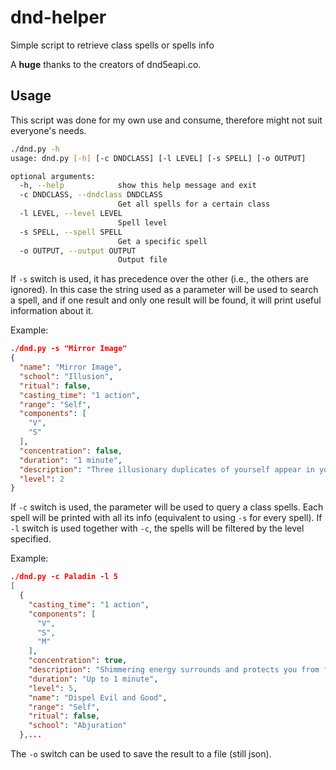 # dnd-helper
Simple script to retrieve class spells or spells info

A **huge** thanks to the creators of dnd5eapi.co. 

## Usage

This script was done for my own use and consume, therefore might not suit everyone's needs.

```bash
./dnd.py -h
usage: dnd.py [-h] [-c DNDCLASS] [-l LEVEL] [-s SPELL] [-o OUTPUT]

optional arguments:
  -h, --help            show this help message and exit
  -c DNDCLASS, --dndclass DNDCLASS
                        Get all spells for a certain class
  -l LEVEL, --level LEVEL
                        Spell level
  -s SPELL, --spell SPELL
                        Get a specific spell
  -o OUTPUT, --output OUTPUT
                        Output file

```

If `-s` switch is used, it has precedence over the other (i.e., the others are ignored).
In this case the string used as a parameter will be used to search a spell, and if one result
and only one result will be found, it will print useful information about it.

Example:

```json
./dnd.py -s "Mirror Image"
{
  "name": "Mirror Image",
  "school": "Illusion",
  "ritual": false,
  "casting_time": "1 action",
  "range": "Self",
  "components": [
    "V",
    "S"
  ],
  "concentration": false,
  "duration": "1 minute",
  "description": "Three illusionary duplicates of yourself appear in your space. Until the end of the spell, duplicates move with you and imitate your actions, swapping their position so that it is impossible to determine which image is real. You can use your action to dispel the illusory duplicates. Whenever a creature is targeting you with an attack during the duration of the spell, roll 1d20 to determine if the attack does not target rather one of your duplicates. If you have three duplicates, you need 6 or more on your throw to lead the target of the attack to a duplicate. With two duplicates, you need 8 or more. With one duplicate, you need 11 or more. The CA of a duplicate is 10 + your Dexterity modifier. If an attack hits a duplicate, it is destroyed. A duplicate may be destroyed not just an attack on key. It ignores other damage and effects. The spell ends if the three duplicates are destroyed. A creature is unaffected by this fate if she can not see if it relies on a different meaning as vision, such as blind vision, or if it can perceive illusions as false, as with clear vision.",
  "level": 2
}
```

If `-c` switch is used, the parameter will be used to query a class spells. Each spell will be printed
with all its info (equivalent to using `-s` for every spell).
If `-l` switch is used together with `-c`, the spells will be filtered by the level specified.

Example:

```json
./dnd.py -c Paladin -l 5
[
  {
    "casting_time": "1 action",
    "components": [
      "V",
      "S",
      "M"
    ],
    "concentration": true,
    "description": "Shimmering energy surrounds and protects you from fey, undead, and creatures originating from beyond the Material Plane. For the duration, celestials, elementals, fey, fiends, and undead have disadvantage on attack rolls against you. You can end the spell early by using either of the following special functions. Break Enchantment. As your action, you touch a creature you can reach that is charmed, frightened, or possessed by a celestial, an elemental, a fey, a fiend, or an undead. The creature you touch is no longer charmed, frightened, or possessed by such creatures. Dismissal. As your action, make a melee spell attack against a celestial, an elemental, a fey, a fiend, or an undead you can reach. On a hit, you attempt to drive the creature back to its home plane. The creature must succeed on a charisma saving throw or be sent back to its home plane (if it isn't there already). If they aren't on their home plane, undead are sent to the Shadowfell, and fey are sent to the Feywild.",
    "duration": "Up to 1 minute",
    "level": 5,
    "name": "Dispel Evil and Good",
    "range": "Self",
    "ritual": false,
    "school": "Abjuration"
  },...
```

The `-o` switch can be used to save the result to a file (still json).